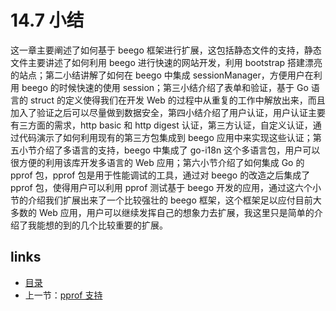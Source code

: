 # 14.7 小结

这一章主要阐述了如何基于 beego 框架进行扩展，这包括静态文件的支持，静态文件主要讲述了如何利用 beego 进行快速的网站开发，利用 bootstrap 搭建漂亮的站点；第二小结讲解了如何在 beego 中集成 sessionManager，方便用户在利用 beego 的时候快速的使用 session；第三小结介绍了表单和验证，基于 Go 语言的 struct 的定义使得我们在开发 Web 的过程中从重复的工作中解放出来，而且加入了验证之后可以尽量做到数据安全，第四小结介绍了用户认证，用户认证主要有三方面的需求，http basic 和 http digest 认证，第三方认证，自定义认证，通过代码演示了如何利用现有的第三方包集成到 beego 应用中来实现这些认证；第五小节介绍了多语言的支持，beego 中集成了 go-i18n 这个多语言包，用户可以很方便的利用该库开发多语言的 Web 应用；第六小节介绍了如何集成 Go 的 pprof 包，pprof 包是用于性能调试的工具，通过对 beego 的改造之后集成了 pprof 包，使得用户可以利用 pprof 测试基于 beego 开发的应用，通过这六个小节的介绍我们扩展出来了一个比较强壮的 beego 框架，这个框架足以应付目前大多数的 Web 应用，用户可以继续发挥自己的想象力去扩展，我这里只是简单的介绍了我能想的到的几个比较重要的扩展。

## links

   * [目录](<preface.md>)
   * 上一节：[pprof 支持](<14.6.md>)